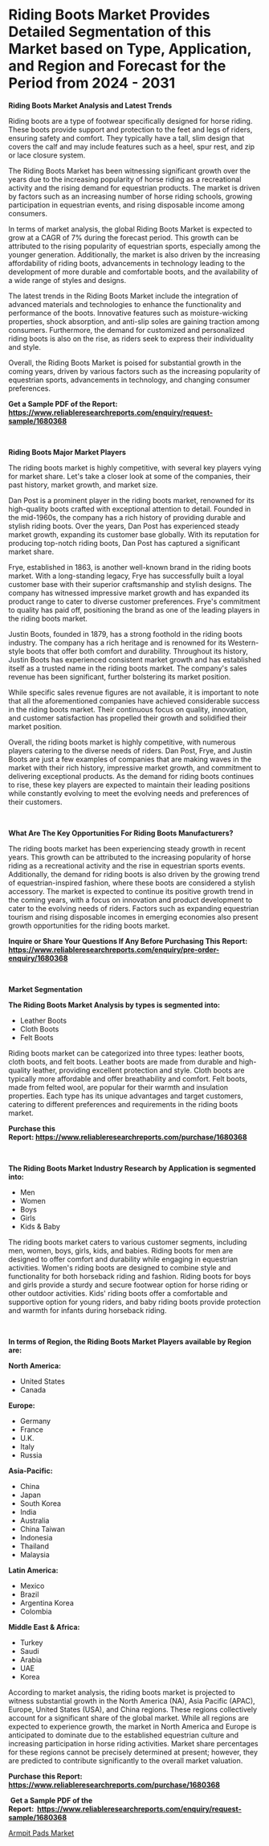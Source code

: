 <p><h1>Riding Boots Market Provides Detailed Segmentation of this Market based on Type, Application, and Region and Forecast for the Period from 2024 - 2031</h1></p><p><strong>Riding Boots Market Analysis and Latest Trends</strong></p>
<p><p>Riding boots are a type of footwear specifically designed for horse riding. These boots provide support and protection to the feet and legs of riders, ensuring safety and comfort. They typically have a tall, slim design that covers the calf and may include features such as a heel, spur rest, and zip or lace closure system.</p><p>The Riding Boots Market has been witnessing significant growth over the years due to the increasing popularity of horse riding as a recreational activity and the rising demand for equestrian products. The market is driven by factors such as an increasing number of horse riding schools, growing participation in equestrian events, and rising disposable income among consumers.</p><p>In terms of market analysis, the global Riding Boots Market is expected to grow at a CAGR of 7% during the forecast period. This growth can be attributed to the rising popularity of equestrian sports, especially among the younger generation. Additionally, the market is also driven by the increasing affordability of riding boots, advancements in technology leading to the development of more durable and comfortable boots, and the availability of a wide range of styles and designs.</p><p>The latest trends in the Riding Boots Market include the integration of advanced materials and technologies to enhance the functionality and performance of the boots. Innovative features such as moisture-wicking properties, shock absorption, and anti-slip soles are gaining traction among consumers. Furthermore, the demand for customized and personalized riding boots is also on the rise, as riders seek to express their individuality and style.</p><p>Overall, the Riding Boots Market is poised for substantial growth in the coming years, driven by various factors such as the increasing popularity of equestrian sports, advancements in technology, and changing consumer preferences.</p></p>
<p><strong>Get a Sample PDF of the Report:&nbsp; <a href="https://www.reliableresearchreports.com/enquiry/request-sample/1680368">https://www.reliableresearchreports.com/enquiry/request-sample/1680368</a></strong></p>
<p>&nbsp;</p>
<p><strong>Riding Boots Major Market Players</strong></p>
<p><p>The riding boots market is highly competitive, with several key players vying for market share. Let's take a closer look at some of the companies, their past history, market growth, and market size.</p><p>Dan Post is a prominent player in the riding boots market, renowned for its high-quality boots crafted with exceptional attention to detail. Founded in the mid-1960s, the company has a rich history of providing durable and stylish riding boots. Over the years, Dan Post has experienced steady market growth, expanding its customer base globally. With its reputation for producing top-notch riding boots, Dan Post has captured a significant market share.</p><p>Frye, established in 1863, is another well-known brand in the riding boots market. With a long-standing legacy, Frye has successfully built a loyal customer base with their superior craftsmanship and stylish designs. The company has witnessed impressive market growth and has expanded its product range to cater to diverse customer preferences. Frye's commitment to quality has paid off, positioning the brand as one of the leading players in the riding boots market.</p><p>Justin Boots, founded in 1879, has a strong foothold in the riding boots industry. The company has a rich heritage and is renowned for its Western-style boots that offer both comfort and durability. Throughout its history, Justin Boots has experienced consistent market growth and has established itself as a trusted name in the riding boots market. The company's sales revenue has been significant, further bolstering its market position.</p><p>While specific sales revenue figures are not available, it is important to note that all the aforementioned companies have achieved considerable success in the riding boots market. Their continuous focus on quality, innovation, and customer satisfaction has propelled their growth and solidified their market position.</p><p>Overall, the riding boots market is highly competitive, with numerous players catering to the diverse needs of riders. Dan Post, Frye, and Justin Boots are just a few examples of companies that are making waves in the market with their rich history, impressive market growth, and commitment to delivering exceptional products. As the demand for riding boots continues to rise, these key players are expected to maintain their leading positions while constantly evolving to meet the evolving needs and preferences of their customers.</p></p>
<p>&nbsp;</p>
<p><strong>What Are The Key Opportunities For Riding Boots Manufacturers?</strong></p>
<p><p>The riding boots market has been experiencing steady growth in recent years. This growth can be attributed to the increasing popularity of horse riding as a recreational activity and the rise in equestrian sports events. Additionally, the demand for riding boots is also driven by the growing trend of equestrian-inspired fashion, where these boots are considered a stylish accessory. The market is expected to continue its positive growth trend in the coming years, with a focus on innovation and product development to cater to the evolving needs of riders. Factors such as expanding equestrian tourism and rising disposable incomes in emerging economies also present growth opportunities for the riding boots market.</p></p>
<p><strong>Inquire or Share Your Questions If Any Before Purchasing This Report: <a href="https://www.reliableresearchreports.com/enquiry/pre-order-enquiry/1680368">https://www.reliableresearchreports.com/enquiry/pre-order-enquiry/1680368</a></strong></p>
<p>&nbsp;</p>
<p><strong>Market Segmentation</strong></p>
<p><strong>The Riding Boots Market Analysis by types is segmented into:</strong></p>
<p><ul><li>Leather Boots</li><li>Cloth Boots</li><li>Felt Boots</li></ul></p>
<p><p>Riding boots market can be categorized into three types: leather boots, cloth boots, and felt boots. Leather boots are made from durable and high-quality leather, providing excellent protection and style. Cloth boots are typically more affordable and offer breathability and comfort. Felt boots, made from felted wool, are popular for their warmth and insulation properties. Each type has its unique advantages and target customers, catering to different preferences and requirements in the riding boots market.</p></p>
<p><strong>Purchase this Report:&nbsp;<a href="https://www.reliableresearchreports.com/purchase/1680368">https://www.reliableresearchreports.com/purchase/1680368</a></strong></p>
<p>&nbsp;</p>
<p><strong>The Riding Boots Market Industry Research by Application is segmented into:</strong></p>
<p><ul><li>Men</li><li>Women</li><li>Boys</li><li>Girls</li><li>Kids & Baby</li></ul></p>
<p><p>The riding boots market caters to various customer segments, including men, women, boys, girls, kids, and babies. Riding boots for men are designed to offer comfort and durability while engaging in equestrian activities. Women's riding boots are designed to combine style and functionality for both horseback riding and fashion. Riding boots for boys and girls provide a sturdy and secure footwear option for horse riding or other outdoor activities. Kids' riding boots offer a comfortable and supportive option for young riders, and baby riding boots provide protection and warmth for infants during horseback riding.</p></p>
<p>&nbsp;</p>
<p><strong>In terms of Region, the Riding Boots Market Players available by Region are:</strong></p>
<p>
    <p> <strong> North America: </strong>
        <ul>
            <li>United States</li>
            <li>Canada</li>
        </ul>
        </p> 
    <p> <strong> Europe: </strong>
        <ul>
            <li>Germany</li>
            <li>France</li>
            <li>U.K.</li>
            <li>Italy</li>
            <li>Russia</li>
        </ul>
        </p> 
    <p> <strong> Asia-Pacific: </strong>
        <ul>
            <li>China</li>
            <li>Japan</li>
            <li>South Korea</li>
            <li>India</li>
            <li>Australia</li>
            <li>China Taiwan</li>
            <li>Indonesia</li>
            <li>Thailand</li>
            <li>Malaysia</li>
        </ul>
        </p> 
    <p> <strong> Latin America: </strong>
        <ul>
            <li>Mexico</li>
            <li>Brazil</li>
            <li>Argentina Korea</li>
            <li>Colombia</li>
        </ul>
        </p> 
    <p> <strong> Middle East & Africa: </strong>
        <ul>
            <li>Turkey</li>
            <li>Saudi</li>
            <li>Arabia</li>
            <li>UAE</li>
            <li>Korea</li>
        </ul>
    </p>
    </p>
<p><p>According to market analysis, the riding boots market is projected to witness substantial growth in the North America (NA), Asia Pacific (APAC), Europe, United States (USA), and China regions. These regions collectively account for a significant share of the global market. While all regions are expected to experience growth, the market in North America and Europe is anticipated to dominate due to the established equestrian culture and increasing participation in horse riding activities. Market share percentages for these regions cannot be precisely determined at present; however, they are predicted to contribute significantly to the overall market valuation.</p></p>
<p><strong>Purchase this Report: <a href="https://www.reliableresearchreports.com/purchase/1680368">https://www.reliableresearchreports.com/purchase/1680368</a></strong></p>
<p>&nbsp;<strong>Get a Sample PDF of the Report:&nbsp;&nbsp;<a href="https://www.reliableresearchreports.com/enquiry/request-sample/1680368">https://www.reliableresearchreports.com/enquiry/request-sample/1680368</a></strong></p>
<p><strong></strong></p>
<p><p><a href="https://github.com/laholand/Market-Research-Report-List-1/blob/main/armpit-pads-market.md">Armpit Pads Market</a></p></p>